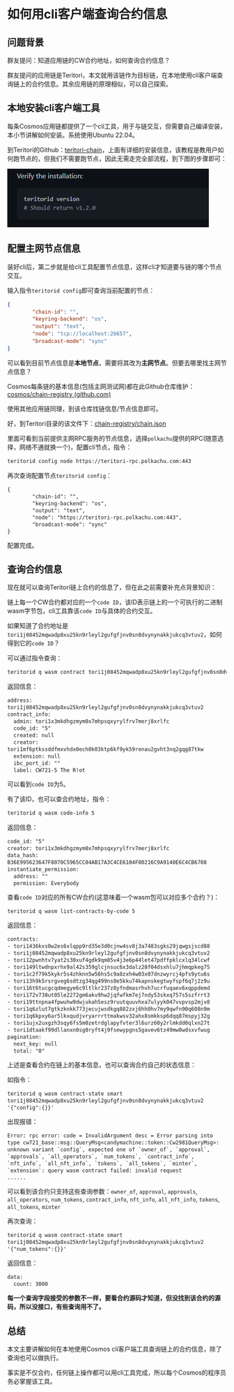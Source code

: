 # 如何用cli客户端查询合约信息

## 问题背景

群友提问：知道应用链的CW合约地址，如何查询合约信息？

群友提问的应用链是Teritori，本文就用该链作为目标链，在本地使用cli客户端查询链上的合约信息。其余应用链的原理相似，可以自己探索。

## 本地安装cli客户端工具

每条Cosmos应用链都提供了一个cli工具，用于与链交互，但需要自己编译安装，本小节讲解如何安装。系统使用Ubuntu 22.04。

到Teritori的Github：[teritori-chain](https://github.com/TERITORI/teritori-chain/tree/main/mainnet/teritori-1)，上面有详细的安装信息，该教程是教用户如何跑节点的，但我们不需要跑节点，因此无需走完全部流程，到下图的步骤即可：

![image-20221213213123259](.\src\image-20221213213123259.png)

## 配置主网节点信息

装好cli后，第二步就是给cli工具配置节点信息，这样cli才知道要与链的哪个节点交互。

输入指令`teritorid config`即可查询当前配置的节点：

```json
{
        "chain-id": "",
        "keyring-backend": "os",
        "output": "text",
        "node": "tcp://localhost:26657",
        "broadcast-mode": "sync"
}
```

可以看到目前节点信息是**本地节点**，需要将其改为**主网节点**。但要去哪里找主网节点信息？

Cosmos每条链的基本信息(包括主网测试网)都在此Github仓库维护：[cosmos/chain-registry (github.com)](https://github.com/cosmos/chain-registry)

使用其他应用链同理，到该仓库找链信息/节点信息即可。

好，到Teritori目录的该文件下：[chain-registry/chain.json](https://github.com/cosmos/chain-registry/blob/master/teritori/chain.json)

里面可看到当前提供主网RPC服务的节点信息，选择`polkachu`提供的RPC(随意选择，网络不通就换一个)，配置cli节点，指令：

```bash
teritorid config node https://teritori-rpc.polkachu.com:443 
```

再次查询配置节点`teritorid config`：

```
{
        "chain-id": "",
        "keyring-backend": "os",
        "output": "text",
        "node": "https://teritori-rpc.polkachu.com:443",
        "broadcast-mode": "sync"
}
```

配置完成。

## 查询合约信息

现在就可以查询Teritori链上合约的信息了，但在此之前需要补充点背景知识：

链上每一个CW合约都对应的一个`code ID`，该ID表示链上的一个可执行的二进制wasm字节包，cli工具靠该`code ID`与具体的合约交互。

如果知道了合约地址是`tori1j08452mqwadp8xu25kn9rleyl2gufgfjnv0sn8dvynynakkjukcq3vtuv2`，如何得到它的`code ID`？

可以通过指令查询：

```bash
teritorid q wasm contract tori1j08452mqwadp8xu25kn9rleyl2gufgfjnv0sn8dvynynakkjukcq3vtuv2
```

返回信息：

```
address: tori1j08452mqwadp8xu25kn9rleyl2gufgfjnv0sn8dvynynakkjukcq3vtuv2
contract_info:
  admin: tori1x3mkdhgzmym0x7mhpsqxyrylfrv7merj8xrlfc
  code_id: "5"
  created: null
  creator: tori1mf6ptkssddfmxvhdx0ech0k03ktp6kf9yk59renau2gvht3nq2gqg87tkw
  extension: null
  ibc_port_id: ""
  label: CW721-5 The R!ot
```

可以看到`code ID`为5。

有了该ID，也可以查合约地址，指令：

```bash
teritorid q wasm code-info 5
```

返回信息：

```
code_id: "5"
creator: tori1x3mkdhgzmym0x7mhpsqxyrylfrv7merj8xrlfc
data_hash: B36E995623647F8070C5965CC04AB17A3C4CE6104F00216C9A9140E6C4CB6708
instantiate_permission:
  address: ""
  permission: Everybody
```

查看`code ID`对应的所有CW合约(这意味着一个wasm包可以对应多个合约？)：

```
teritorid q wasm list-contracts-by-code 5
```

返回信息：

```
contracts:
- tori1436kxs0w2es6xlqpp9rd35e3d0cjnw4sv8j3a7483sgks29jqwgsjscd88
- tori1j08452mqwadp8xu25kn9rleyl2gufgfjnv0sn8dvynynakkjukcq3vtuv2
- tori12pwnhtv7yat2s30xuf4gdk9qm85v4j3e6p44let47pdffpklcxlq34lcwf
- tori149ltwdnpxrhx9al42s359glcjnsuc6x3dalz28f04dsxhlu7jhmqpkeg75
- tori1c2f79k5kykr5s4zhknn5w56hs5c9a8zxh4w03x07dnzwyrcj4pfs9ytu6s
- tori13h9k5rsrgveg6sdtzg34qg499ns0e5kku74kapnskegtwyfspf6q7j2z9u
- tori16t6tucgcqdmegye6c9ltlkr237z8yfndmasrhvh7ucrfuqaev6xqppdemd
- tori172v738ut05le2272gm6akv9hw2jqfwfkm7ej7ndy53skxq757s5szfrrt3
- tori19ttnpna4fpwuhw9dwjukah5esz9ruutquuvhxa7ulyyk047vvpvsp2mjv8
- tori1q6zlut7gtkzknkk773jecujwsdkgq882zxj6hh0hv7my9qwfn90q608n9m
- tori1q6kpxy6ar5lkxqudjvryarrrttmakwsv32ahx8smkksp6dqq87mspyj32g
- tori1ujx2uxgzh3sqy6fs5m0zetrdglapyfvter3l6urz60y2rlmkdd0qlxn27t
- tori1dtaakf99dllanxn0sg0ryft4j9fsewypgns5gavev6tz49mw0wdsxvfwug
pagination:
  next_key: null
  total: "0"
```

上述是查看合约在链上的基本信息，也可以查询合约自己的状态信息：

如指令：

```
teritorid q wasm contract-state smart tori1j08452mqwadp8xu25kn9rleyl2gufgfjnv0sn8dvynynakkjukcq3vtuv2 '{"config":{}}'
```

出现报错：

```
Error: rpc error: code = InvalidArgument desc = Error parsing into type cw721_base::msg::QueryMsg<candymachine::token::Cw2981QueryMsg>: unknown variant `config`, expected one of `owner_of`, `approval`, `approvals`, `all_operators`, `num_tokens`, `contract_info`, `nft_info`, `all_nft_info`, `tokens`, `all_tokens`, `minter`, `extension`: query wasm contract failed: invalid request
......
```

可以看到该合约只支持这些查询参数：`owner_of`, `approval`, `approvals`, `all_operators`, `num_tokens`, `contract_info`, `nft_info`, `all_nft_info`, `tokens`, `all_tokens`, `minter`

再次查询：

```
teritorid q wasm contract-state smart tori1j08452mqwadp8xu25kn9rleyl2gufgfjnv0sn8dvynynakkjukcq3vtuv2 '{"num_tokens":{}}'
```

返回信息：

```
data:
  count: 3000
```

**每一个查询字段接受的参数不一样，要看合约源码才知道，但没找到该合约的源码，所以没接口，有些查询用不了。**

## 总结

本文主要讲解如何在本地使用Cosmos cli客户端工具查询链上的合约信息，除了查询也可以做执行。

事实是不仅合约，任何链上操作都可以用cli工具完成，所以每个Cosmos的程序员务必掌握该工具。

